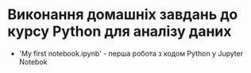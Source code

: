 # Виконання домашніх завдань до курсу Python для аналізу даних
- 'My first notebook.ipynb' - перша робота з кодом Python у Jupyter Notebok
